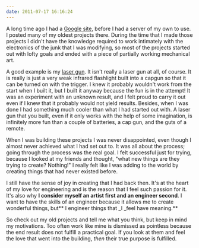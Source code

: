 ```yaml
---
date: 2011-07-17 16:16:24
---
```


A long time ago I had a [Google site](https://sites.google.com/site/bitwinproject/), before I had a server of my own to use. I posted many of my oldest projects there. During the time that I made those projects I didn't have the knowledge required to work intimately with the electronics of the junk that I was modifying, so most of the projects started out with lofty goals and ended with a piece of partially working mechanical art.

<!--more-->

A good example is my [laser gun](https://sites.google.com/site/bitwinproject/young-projects/lasergun). It isn't really a laser gun at all, of course. It is really is just a very weak infrared flashlight built into a capgun so that it can be turned on with the trigger. I knew it probably wouldn't work from the start when I built it, but I built it anyway because the fun is in the attempt! It was an experiment with an unknown result, and I felt proud to carry it out even if I knew that it probably would not yield results. Besides, when I was done I had something much cooler than what I had started out with. A laser gun that you built, even if it only works with the help of some imagination, is infinitely more fun than a couple of batteries, a cap gun, and the guts of a remote.

When I was building these projects I was never disappointed, even though I almost never achieved what I had set out to. It was all about the process; going through the process was the real goal. I felt successful just for trying, because I looked at my friends and thought, "what new things are they trying to create? Nothing!" I really felt like I was adding to the world by creating things that had never existed before.

I still have the sense of joy in creating that I had back then. It's at the heart of my love for engineering and is the reason that I feel such passion for it. It's also why **I consider myself an artist first and an engineer second**. I want to have the skills of an engineer because it allows me to create wonderful things, but** I engineer things that _I _feel have meaning.**

So check out my old projects and tell me what you think, but keep in mind my motivations. Too often work like mine is dismissed as pointless because the end result does not fulfill a practical goal. If you look at them and feel the love that went into the building, _then_ their true purpose is fulfilled.
